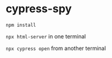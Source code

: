 # cypress-spy

`npm install`

`npx html-server` in one terminal

`npx cypress open` from another terminal
